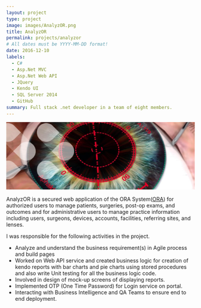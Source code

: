 ```yaml
---
layout: project
type: project
image: images/AnalyzOR.png
title: AnalyzOR
permalink: projects/analyzor
# All dates must be YYYY-MM-DD format!
date: 2016-12-10
labels:
  - C#
  - Asp.Net MVC
  - Asp.Net Web API
  - JQuery
  - Kendo UI
  - SQL Server 2014
  - GitHub
summary: Full stack .net developer in a team of eight members.
---
```


<img class="ui image" src="../images/AnalyzOR.png">

AnalyzOR is a secured web application of the ORA System(<a href="https://www.myalcon.com/professional/surgical-diagnostics/ora"><i class="large github icon "></i>ORA</a>) for authorized users to manage patients, surgeries, post-op exams, and outcomes and for administrative users to manage practice information including users, surgeons, devices, accounts, facilities, referring sites, and lenses.

I was responsible for the following activities in the project.
<ul>
<li>Analyze and understand the business requirement(s) in Agile process and build pages</li>
<li>Worked on Web API service and created business logic for creation of kendo reports with bar charts and pie charts using stored procedures and also write Unit testing for all the business logic code.</li>
<li>Involved in design of mock-up screens of displaying reports.</li>
<li>Implemented OTP (One Time Password) for Login service on portal.</li>
<li>Interacting with Business Intelligence and QA Teams to ensure end to end deployment.</li>
</ul>



